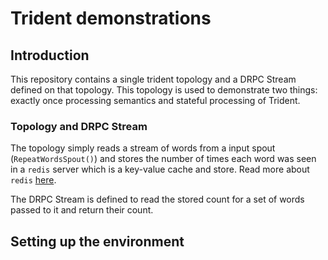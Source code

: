 # Trident demonstrations

## Introduction

This repository contains a single trident topology and a DRPC Stream
defined on that topology. This topology is used to demonstrate two
things: exactly once processing semantics and stateful processing of
Trident.

### Topology and DRPC Stream

The topology simply reads a stream of words from a input spout
(`RepeatWordsSpout()`) and stores the number of times each word was
seen in a `redis` server which is a key-value cache and store. Read
more about `redis` [here](http://redis.io/).

The DRPC Stream is defined to read the stored count for a set of words
passed to it and return their count.

## Setting up the environment

